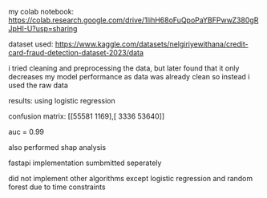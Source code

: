 my colab notebook: https://colab.research.google.com/drive/1IihH68oFuQpoPaYBFPwwZ380gRJpHI-U?usp=sharing

dataset used: https://www.kaggle.com/datasets/nelgiriyewithana/credit-card-fraud-detection-dataset-2023/data

i tried cleaning and preprocessing the data, but later found that it only decreases my model performance as data was already clean so instead i used the raw data

results: using logistic regression

confusion matrix: [[55581  1169],[ 3336 53640]]

auc = 0.99

also performed shap analysis

fastapi implementation sumbmitted seperately

did not implement other algorithms except logistic regression and random forest due to time constraints
